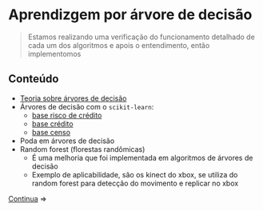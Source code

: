 # Aprendizgem por árvore de decisão

> Estamos realizando uma verificação do funcionamento detalhado de cada um dos algoritmos e apois o entendimento, então implementomos

## Conteúdo

- [Teoria sobre árvores de decisão](1.1%20-%20%C3%81rvores%20de%20decis%C3%A3o%20-%20introdu%C3%A7%C3%A3o.md)
- Árvores de decisão com o `scikit-learn`:
  - [base risco de crédito](4%20-%20Base%20risco%20cr%C3%A9dito.md)
  - [base crédito](4.1%20-%20Base%20cr%C3%A9dito.md)
  - [base censo](4.2%20-%20Base%20censo.md)
- Poda em árvores de decisão
- Random forest (florestas randômicas)
  - É uma melhoria que foi implementada em algoritmos de árvores de decisão
  - Exemplo de aplicabilidade, são os kinect do xbox, se utiliza do random forest para detecção do movimento e replicar no xbox

[Continua](2%20-%20%C3%81rvore%20de%20decis%C3%A3o%20-%20introdu%C3%A7%C3%A3o.md) $\Rightarrow$

